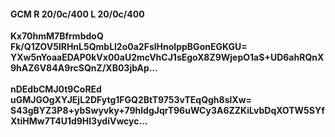#### GCM R 20/0c/400 L 20/0c/400
**Kx70hmM7BfrmbdoQ**<br/>**Fk/Q1ZOV5lRHnL5QmbLl2o0a2FslHnoIppBGonEGKGU=**<br/>**YXw5nYoaaEDAP0kVx00aU2mcVhCJ1sEgoX8Z9WjepO1aS+UD6ahRQnX9hAZ6V84A9rcSQnZ/XB03jbAp...**<br/><br/>
**nDEdbCMJ0t9CoREd**<br/>**uGMJGOgXYJEjL2DFytg1FGQ2BtT9753vTEqQgh8slXw=**<br/>**S43gBYZ3P8+ybSwyvky+79hldgJqrT96uWCy3A6ZZKiLvbDqXOTW5SYfXtiHMw7T4U1d9Hl3ydiVwcyc...**